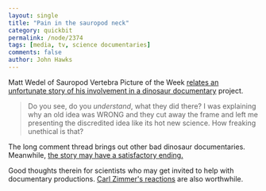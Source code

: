```yaml
---
layout: single 
title: "Pain in the sauropod neck" 
category: quickbit
permalink: /node/2374
tags: [media, tv, science documentaries] 
comments: false 
author: John Hawks 
---
```


Matt Wedel of Sauropod Vertebra Picture of the Week <a href="http://svpow.wordpress.com/2009/12/15/lies-damned-lies-and-clash-of-the-dinosaurs/">relates an unfortunate story of his involvement in a dinosaur documentary</a> project.

<blockquote>Do you see, do you <i>understand</i>, what they did there? I was explaining why an old idea was WRONG and they cut away the frame and left me presenting the discredited idea like its hot new science. How freaking unethical is that? </blockquote>

The long comment thread brings out other bad dinosaur documentaries. Meanwhile, <a href="http://svpow.wordpress.com/2009/12/17/clash-of-the-dinosaurs-the-discovery-channel-steps-up/">the story may have a satisfactory ending. </a>

Good thoughts therein for scientists who may get invited to help with documentary productions. <a href="http://blogs.discovermagazine.com/loom/2009/12/17/the-mighty-power-of-blogosaurus/">Carl Zimmer's reactions</a> are also worthwhile. 

